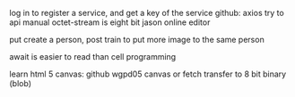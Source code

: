log in to register a service, and get a key of the service
github: axios
try to api manual
octet-stream is eight bit
jason online editor

put create a person, post train to put more image to the same person

await is easier to read than cell programming

learn html 5 canvas: github wgpd05
canvas or fetch transfer to 8 bit binary (blob)
